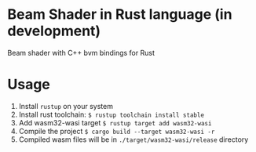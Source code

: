 # Beam Shader in Rust language (in development)
Beam shader with C++ bvm bindings for Rust

# Usage
1. Install `rustup` on your system
2. Install rust toolchain:
  `$ rustup toolchain install stable`
3. Add wasm32-wasi target
  `$ rustup target add wasm32-wasi`
4. Compile the project
  `$ cargo build --target wasm32-wasi -r`
5. Compiled wasm files will be in `./target/wasm32-wasi/release` directory
